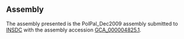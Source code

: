 

Assembly
--------

The assembly presented is the PolPal\_Dec2009 assembly submitted to
[INSDC](http://www.insdc.org) with the assembly accession
[GCA\_000004825.1](http://www.ebi.ac.uk/ena/data/view/GCA_000004825.1).
